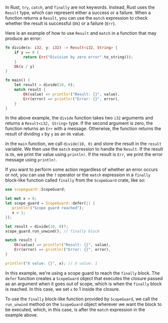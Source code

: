 In Rust, `try`, `catch`, and `finally` are not keywords. Instead, Rust uses the `Result` type, which can represent either a success or a failure. When a function returns a `Result`, you can use the `match` expression to check whether the result is successful (`Ok`) or a failure (`Err`). 

Here is an example of how to use `Result` and `match` in a function that may produce an error:

```rust
fn divide(x: i32, y: i32) -> Result<i32, String> {
    if y == 0 {
        return Err("Division by zero error".to_string());
    }
    Ok(x / y)
}

fn main() {
    let result = divide(10, 0);
    match result {
        Ok(value) => println!("Result: {}", value),
        Err(error) => println!("Error: {}", error),
    }
}
```

In the above example, the `divide` function takes two `i32` arguments and returns a `Result<i32, String>` type. If the second argument is zero, the function returns an `Err` with a message. Otherwise, the function returns the result of dividing `x` by `y` as an `Ok` value. 

In the `main` function, we call `divide(10, 0)` and store the result in the `result` variable. We then use the `match` expression to handle the `Result`. If the result is `Ok`, we print the value using `println!`. If the result is `Err`, we print the error message using `println!`.

If you want to perform some action regardless of whether an error occurs or not, you can use the `?` operator or the `match` expression in a `finally` block-like function called `finally` from the `ScopeGuard` crate, like so:

```rust
use scopeguard::ScopeGuard;

let mut x = 0;
let scope_guard = ScopeGuard::defer(|| {
   println!("Scope guard reached");
   x = 1;
});

let result = divide(10, 0)?;
scope_guard.run_unwind(); // finally block

match result {
    Ok(value) => println!("Result: {}", value),
    Err(error) => println!("Error: {}", error),
}

println!("X value: {}", x); // X value: 1
```

In this example, we're using a scope guard to reach the `finally` block. The `defer` function creates a `ScopeGuard` object that executes the closure passed as an argument when it goes out of scope, which is when the `finally` block is reached. In this case, we set `x` to 1 inside the closure.

To use the `finally` block-like function provided by `ScopeGuard`, we call the `run_unwind` method on the `ScopeGuard` object wherever we want the block to be executed, which, in this case, is after the `match` expression in the example above.